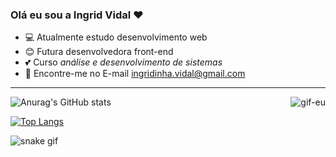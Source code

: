 ### Olá eu sou a Ingrid Vidal :heart:

- 💻 Atualmente estudo desenvolvimento web
- 😊 Futura desenvolvedora front-end
- 💕 Curso _*análise e desenvolvimento de sistemas*_
- 📧 Encontre-me no E-mail ingridinha.vidal@gmail.com
---
![Anurag's GitHub stats](https://github-readme-stats.vercel.app/api?username=ingrid-vidal&show_icons=true&theme=tokyonight)
<img align="right" alt="gif-eu" src="https://media.giphy.com/media/v1.Y2lkPTc5MGI3NjExNTczNmJkODE4Yzc1NWYwM2U5ZGFkN2FkM2MxMWYzMTFjODM2NDU3ZSZjdD1n/cAyHgmKfDKbFLGvWIN/giphy.gif">

[![Top Langs](https://github-readme-stats.vercel.app/api/top-langs/?username=ingrid-vidal&layout=compact&langs_count=16&theme=tokyonight&hide_progress=false)](https://github.com/anuraghazra/github-readme-stats)

![snake gif](https://github.com/ingrid-vidal/ingrid-vidal/blob/output/github-contribution-grid-snake.svg)

